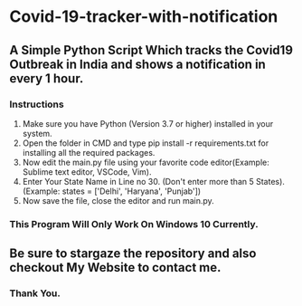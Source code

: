 # Covid-19-tracker-with-notification
## A Simple Python Script Which tracks the Covid19 Outbreak in India and shows a notification in every 1 hour.

### Instructions
1. Make sure you have Python (Version 3.7 or higher) installed in your system.
2. Open the folder in CMD and type pip install -r requirements.txt for installing all the required packages.
3. Now edit the main.py file using your favorite code editor(Example: Sublime text editor, VSCode, Vim).
4. Enter Your State Name in Line no 30. (Don't enter more than 5 States). (Example: states = ['Delhi', 'Haryana', 'Punjab'])
5. Now save the file, close the editor and run main.py.

### This Program Will Only Work On Windows 10 Currently.

## Be sure to stargaze the repository and also checkout My Website to contact me.
### Thank You.
